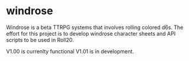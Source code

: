 # windrose
Windrose is a beta TTRPG systems that involves rolling colored d6s. The effort for this project is to develop windrose character sheets and API scripts to be used in Roll20.

V1.00 is currenlty functional
V1.01 is in development.
